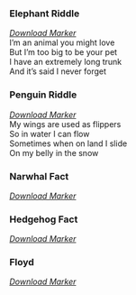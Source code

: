 

### Elephant Riddle

_[Download Marker](https://github.com/artoolkit/artoolkit5/blob/master/doc/patterns/Matrix%20code%203x3%20(72dpi)/1.png)_  
I’m an animal you might love  
But I’m too big to be your pet  
I have an extremely long trunk  
And it’s said I never forget  

### Penguin Riddle
_[Download Marker](https://github.com/artoolkit/artoolkit5/blob/master/doc/patterns/Matrix%20code%203x3%20(72dpi)/2.png)_  
My wings are used as flippers  
So in water I can flow  
Sometimes when on land I slide  
On my belly in the snow

### Narwhal Fact
_[Download Marker](https://github.com/artoolkit/artoolkit5/blob/master/doc/patterns/Matrix%20code%203x3%20(72dpi)/3.png)_  

### Hedgehog Fact
_[Download Marker](https://github.com/artoolkit/artoolkit5/blob/master/doc/patterns/Matrix%20code%203x3%20(72dpi)/4.png)_

### Floyd
_[Download Marker](https://github.com/artoolkit/artoolkit5/blob/master/doc/patterns/Matrix%20code%203x3%20(72dpi)/5.png)_